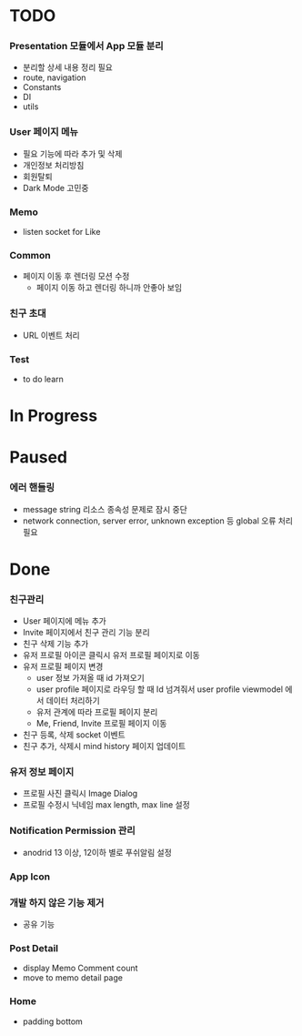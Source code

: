 # TODO
### Presentation 모듈에서 App 모듈 분리
- 분리할 상세 내용 정리 필요
- route, navigation
- Constants
- DI
- utils

### User 페이지 메뉴
- 필요 기능에 따라 추가 및 삭제
- 개인정보 처리방침
- 회원탈퇴
- Dark Mode 고민중

### Memo
- listen socket for Like

### Common
- 페이지 이동 후 렌더링 모션 수정
  - 페이지 이동 하고 렌더링 하니까 안좋아 보임

### 친구 초대
- URL 이벤트 처리

### Test
- to do learn

# In Progress


# Paused
### 에러 핸들링
- message string 리소스 종속성 문제로 잠시 중단
- network connection, server error, unknown exception 등 global 오류 처리 필요


# Done
### 친구관리
- User 페이지에 메뉴 추가
- Invite 페이지에서 친구 관리 기능 분리
- 친구 삭제 기능 추가
- 유저 프로필 아이콘 클릭시 유저 프로필 페이지로 이동
- 유저 프로필 페이지 변경
  - user 정보 가져올 때 id 가져오기
  - user profile 페이지로 라우딩 할 때 Id 넘겨줘서 user profile viewmodel 에서 데이터 처리하기
  - 유저 관계에 따라 프로필 페이지 분리
  - Me, Friend, Invite 프로필 페이지 이동
- 친구 등록, 삭제 socket 이벤트
- 친구 추가, 삭제시 mind history 페이지 업데이트

### 유저 정보 페이지
- 프로필 사진 클릭시 Image Dialog
- 프로필 수정시 닉네임 max length, max line 설정

### Notification Permission 관리
- anodrid 13 이상, 12이하 별로 푸쉬알림 설정

### App Icon

### 개발 하지 않은 기능 제거
- 공유 기능

### Post Detail
- display Memo Comment count
- move to memo detail page

### Home
- padding bottom